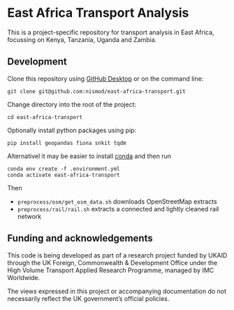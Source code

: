 # East Africa Transport Analysis

This is a project-specific repository for transport analysis in East Africa,
focussing on Kenya, Tanzania, Uganda and Zambia.

## Development

Clone this repository using [GitHub Desktop](https://desktop.github.com/) or on
the command line:

    git clone git@github.com:nismod/east-africa-transport.git

Change directory into the root of the project:

    cd east-africa-transport

Optionally install python packages using pip:

    pip install geopandas fiona snkit tqdm

Alternativel it may be easier to install
[conda](https://docs.conda.io/en/latest/miniconda.html) and then run

    conda env create -f .environment.yml
    conda activate east-africa-transport

Then
- `preprocess/osm/get_osm_data.sh` downloads OpenStreetMap extracts
- `preprocess/rail/rail.sh` extracts a connected and lightly cleaned rail network


## Funding and acknowledgements

This code is being developed as part of a research project funded by UKAID
through the UK Foreign, Commonwealth & Development Office under the High Volume
Transport Applied Research Programme, managed by IMC Worldwide.

The views expressed in this project or accompanying documentation do not
necessarily reflect the UK government’s official policies.
